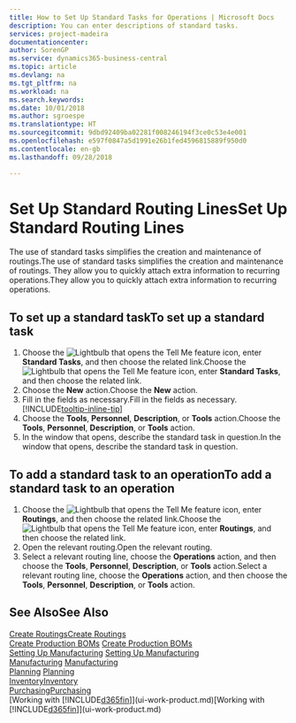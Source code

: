 ```yaml
---
title: How to Set Up Standard Tasks for Operations | Microsoft Docs
description: You can enter descriptions of standard tasks.
services: project-madeira
documentationcenter: 
author: SorenGP
ms.service: dynamics365-business-central
ms.topic: article
ms.devlang: na
ms.tgt_pltfrm: na
ms.workload: na
ms.search.keywords: 
ms.date: 10/01/2018
ms.author: sgroespe
ms.translationtype: HT
ms.sourcegitcommit: 9dbd92409ba02281f008246194f3ce0c53e4e001
ms.openlocfilehash: e597f0847a5d1991e26b1fed4596815889f950d0
ms.contentlocale: en-gb
ms.lasthandoff: 09/28/2018

---
```

# <a name="set-up-standard-routing-lines"></a><span data-ttu-id="29f4e-103">Set Up Standard Routing Lines</span><span class="sxs-lookup"><span data-stu-id="29f4e-103">Set Up Standard Routing Lines</span></span>
<span data-ttu-id="29f4e-104">The use of standard tasks simplifies the creation and maintenance of routings.</span><span class="sxs-lookup"><span data-stu-id="29f4e-104">The use of standard tasks simplifies the creation and maintenance of routings.</span></span> <span data-ttu-id="29f4e-105">They allow you to quickly attach extra information to recurring operations.</span><span class="sxs-lookup"><span data-stu-id="29f4e-105">They allow you to quickly attach extra information to recurring operations.</span></span>

## <a name="to-set-up-a-standard-task"></a><span data-ttu-id="29f4e-106">To set up a standard task</span><span class="sxs-lookup"><span data-stu-id="29f4e-106">To set up a standard task</span></span>
1. <span data-ttu-id="29f4e-107">Choose the ![Lightbulb that opens the Tell Me feature](media/ui-search/search_small.png "Tell me what you want to do") icon, enter **Standard Tasks**, and then choose the related link.</span><span class="sxs-lookup"><span data-stu-id="29f4e-107">Choose the ![Lightbulb that opens the Tell Me feature](media/ui-search/search_small.png "Tell me what you want to do") icon, enter **Standard Tasks**, and then choose the related link.</span></span>
2. <span data-ttu-id="29f4e-108">Choose the **New** action.</span><span class="sxs-lookup"><span data-stu-id="29f4e-108">Choose the **New** action.</span></span>
3. <span data-ttu-id="29f4e-109">Fill in the fields as necessary.</span><span class="sxs-lookup"><span data-stu-id="29f4e-109">Fill in the fields as necessary.</span></span> [!INCLUDE[tooltip-inline-tip](includes/tooltip-inline-tip_md.md)]
4. <span data-ttu-id="29f4e-110">Choose the **Tools**, **Personnel**, **Description**, or **Tools** action.</span><span class="sxs-lookup"><span data-stu-id="29f4e-110">Choose the **Tools**, **Personnel**, **Description**, or **Tools** action.</span></span>
5. <span data-ttu-id="29f4e-111">In the window that opens, describe the standard task in question.</span><span class="sxs-lookup"><span data-stu-id="29f4e-111">In the window that opens, describe the standard task in question.</span></span>

## <a name="to-add-a-standard-task-to-an-operation"></a><span data-ttu-id="29f4e-112">To add a standard task to an operation</span><span class="sxs-lookup"><span data-stu-id="29f4e-112">To add a standard task to an operation</span></span>
1. <span data-ttu-id="29f4e-113">Choose the ![Lightbulb that opens the Tell Me feature](media/ui-search/search_small.png "Tell me what you want to do") icon, enter **Routings**, and then choose the related link.</span><span class="sxs-lookup"><span data-stu-id="29f4e-113">Choose the ![Lightbulb that opens the Tell Me feature](media/ui-search/search_small.png "Tell me what you want to do") icon, enter **Routings**, and then choose the related link.</span></span>
2. <span data-ttu-id="29f4e-114">Open the relevant routing.</span><span class="sxs-lookup"><span data-stu-id="29f4e-114">Open the relevant routing.</span></span>
3. <span data-ttu-id="29f4e-115">Select a relevant routing line, choose the **Operations** action, and then choose the **Tools**, **Personnel**, **Description**, or **Tools** action.</span><span class="sxs-lookup"><span data-stu-id="29f4e-115">Select a relevant routing line, choose the **Operations** action, and then choose the **Tools**, **Personnel**, **Description**, or **Tools** action.</span></span>

## <a name="see-also"></a><span data-ttu-id="29f4e-116">See Also</span><span class="sxs-lookup"><span data-stu-id="29f4e-116">See Also</span></span>  
[<span data-ttu-id="29f4e-117">Create Routings</span><span class="sxs-lookup"><span data-stu-id="29f4e-117">Create Routings</span></span>](production-how-to-create-routings.md)  
<span data-ttu-id="29f4e-118">[Create Production BOMs](production-how-to-create-production-boms.md)   </span><span class="sxs-lookup"><span data-stu-id="29f4e-118">[Create Production BOMs](production-how-to-create-production-boms.md)   </span></span>  
<span data-ttu-id="29f4e-119">[Setting Up Manufacturing](production-configure-production-processes.md) </span><span class="sxs-lookup"><span data-stu-id="29f4e-119">[Setting Up Manufacturing](production-configure-production-processes.md) </span></span>  
<span data-ttu-id="29f4e-120">[Manufacturing](production-manage-manufacturing.md)  </span><span class="sxs-lookup"><span data-stu-id="29f4e-120">[Manufacturing](production-manage-manufacturing.md)  </span></span>  
<span data-ttu-id="29f4e-121">[Planning](production-planning.md) </span><span class="sxs-lookup"><span data-stu-id="29f4e-121">[Planning](production-planning.md) </span></span>  
[<span data-ttu-id="29f4e-122">Inventory</span><span class="sxs-lookup"><span data-stu-id="29f4e-122">Inventory</span></span>](inventory-manage-inventory.md)  
[<span data-ttu-id="29f4e-123">Purchasing</span><span class="sxs-lookup"><span data-stu-id="29f4e-123">Purchasing</span></span>](purchasing-manage-purchasing.md)  
<span data-ttu-id="29f4e-124">[Working with [!INCLUDE[d365fin](includes/d365fin_md.md)]](ui-work-product.md)</span><span class="sxs-lookup"><span data-stu-id="29f4e-124">[Working with [!INCLUDE[d365fin](includes/d365fin_md.md)]](ui-work-product.md)</span></span>  

